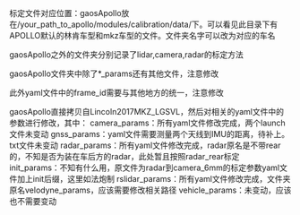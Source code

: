 标定文件对应位置：gaosApollo放在/your_path_to_apollo/modules/calibration/data/下。可以看见此目录下有APOLLO默认的林肯车型和mkz车型的文件。文件夹名字可以改为对应的车名

gaosApollo之外的文件夹分别记录了lidar,camera,radar的标定方法

gaosApollo文件夹中除了*_params还有其他文件，注意修改

此外yaml文件中的frame_id需要与其他地方的统一，注意修改

gaosApollo直接拷贝自Lincoln2017MKZ_LGSVL，然后对相关的yaml文件中的参数进行修改，其中：
camera_params：所有yaml文件修改完成，两个launch文件未变动
gnss_params：yaml文件需要测量两个天线到IMU的距离，待补上。txt文件未变动
radar_params：所有yaml文件修改完成，radar原名是不带rear的，不知是否为装在车后方的radar，此处暂且按照radar_rear标定
init_params：不知有什么用，原文件为radar到camera_6mm的标定参数yaml文件加上init后缀，这里如法炮制
rslidar_params：所有yaml文件修改完成，文件夹原名velodyne_params，应该需要修改相关路径
vehicle_params：未变动，应该也不需要变动
